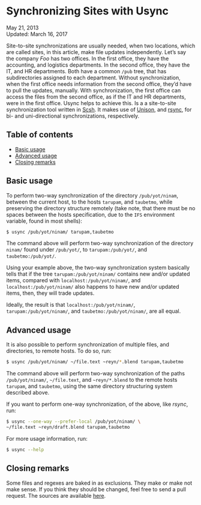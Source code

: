 Synchronizing Sites with Usync
==============================

<div class="center">May 21, 2013</div>
<div class="center">Updated: March 16, 2017</div>

Site-to-site synchronizations are usually needed, when two locations, which are called sites, in
this article, make file updates independently. Let’s say the company _Foo_ has two offices. In the
first office, they have the accounting, and logistics departments. In the second office, they have
the IT, and HR departments. Both have a common `/pub` tree, that has subdirectories assigned to each
department. Without synchronization, when the first office needs information from the second office,
they’d have to pull the updates, manually. With synchronization, the first office can access the
files from the second office, as if the IT and HR departments, were in the first office. Usync helps
to achieve this. Is a a site-to-site synchronization tool written in [Scsh](https://www.scsh.net). It
makes use of [Unison](http://www.cis.upenn.edu/~bcpierce/unison/),
and [rsync](http://rsync.samba.org/), for bi- and uni-directional synchronizations, respectively.


Table of contents
-----------------

- [Basic usage](#basicusage)
- [Advanced usage](#advancedusage)
- [Closing remarks](#closing)


Basic usage <a name="basicusage"></a>
-------------------------------------

To perform two-way synchronization of the directory `/pub/yot/ninam`, between the current host, to
the hosts `tarupam`, and `taubetmo`, while preserving the directory structure remotely (take note,
that there must be no spaces between the hosts specification, due to the `IFS` environment variable,
found in most shells):

```bash
$ usync /pub/yot/ninam/ tarupam,taubetmo
```

The command above will perform two-way synchronization of the directory `ninam/` found under
`/pub/yot/`, to `tarupam:/pub/yot/`, and `taubetmo:/pub/yot/`.

Using your example above, the two-way synchronization system basically tells that if the tree
`tarupam:/pub/yot/ninam/` contains new and/or updated items, compared with
`localhost:/pub/yot/ninam/`, and `localhost:/pub/yot/ninam/` also happens to have new and/or updated
items, then, they will trade updates.

Ideally, the result is that `localhost:/pub/yot/ninam/`, `tarupam:/pub/yot/ninam/`, and
`taubetmo:/pub/yot/ninam/`, are all equal.


Advanced usage <a name="advancedusage"></a>
-------------------------------------------

It is also possible to perform synchronization of multiple files, and directories, to remote
hosts. To do so, run:

```bash
$ usync /pub/yot/ninam/ ~/file.text ~reyn/*.blend tarupam,taubetmo
```

The command above will perform two-way synchronization of the paths `/pub/yot/ninam/`,
`~/file.text`, and `~reyn/*.blend` to the remote hosts `tarupam`, and `taubetmo`, using the same
directory structuring system described above.

If you want to perform one-way synchronization, of the above, like _rsync_, run:

```bash
$ usync --one-way --prefer-local /pub/yot/ninam/ \
~/file.text ~reyn/draft.blend tarupam,taubetmo
```

For more usage information, run:

```bash
$ usync --help
```


Closing remarks <a name="closing"></a>
--------------------------------------

Some files and regexes are baked in as exclusions. They make or make not make sense. If you think
they should be changed, feel free to send a pull request. The sources are
available [here](https://github.com/ebzzry/usync).
